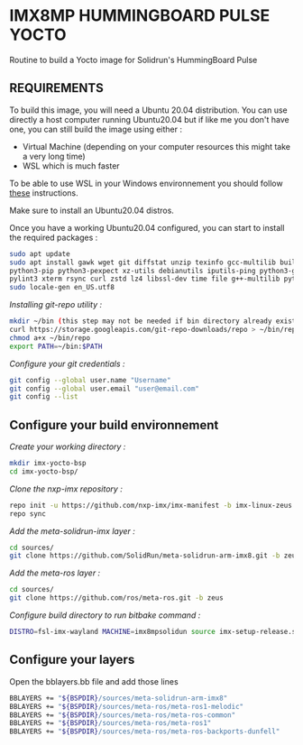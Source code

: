 # IMX8MP HUMMINGBOARD PULSE YOCTO

Routine to build a Yocto image for Solidrun's HummingBoard Pulse

## REQUIREMENTS

To build this image, you will need a Ubuntu 20.04 distribution. You can use directly a host computer running Ubuntu20.04 but if like me you don't have one, you can still build the image using either :

* Virtual Machine (depending on your computer resources this might take a very long time)
* WSL which is much faster

 To be able to use WSL in your Windows environnement you should follow [these](https://learn.microsoft.com/fr-fr/windows/wsl/install) instructions.

Make sure to install an Ubuntu20.04 distros.

Once you have a working Ubuntu20.04 configured, you can start to install the required packages :

```bash
sudo apt update
sudo apt install gawk wget git diffstat unzip texinfo gcc-multilib build-essential chrpath socat cpio python python3 \
python3-pip python3-pexpect xz-utils debianutils iputils-ping python3-git python3-jinja2 libegl1-mesa libsdl1.2-dev \
pylint3 xterm rsync curl zstd lz4 libssl-dev time file g++-multilib python3-distutils liblz4-tool
sudo locale-gen en_US.utf8
```

*Installing git-repo utility :*

```bash
mkdir ~/bin (this step may not be needed if bin directory already exists)
curl https://storage.googleapis.com/git-repo-downloads/repo > ~/bin/repo
chmod a+x ~/bin/repo
export PATH=~/bin:$PATH
```

*Configure your git credentials :*

```bash
git config --global user.name "Username"
git config --global user.email "user@email.com"
git config --list
```

## Configure your build environnement

*Create your working directory :*

```bash
mkdir imx-yocto-bsp
cd imx-yocto-bsp/
```

*Clone the nxp-imx repository :*

```bash
repo init -u https://github.com/nxp-imx/imx-manifest -b imx-linux-zeus -m imx-5.4.70-2.3.0.xml (branch and manifest were chosen according to the meta-solidrun-imx compatibility)
repo sync
```

*Add the meta-solidrun-imx layer :*

```bash
cd sources/
git clone https://github.com/SolidRun/meta-solidrun-arm-imx8.git -b zeus-imx8mp
```

*Add the meta-ros layer :*

```bash
cd sources/
git clone https://github.com/ros/meta-ros.git -b zeus
```

*Configure build directory to run bitbake command :*

```bash
DISTRO=fsl-imx-wayland MACHINE=imx8mpsolidun source imx-setup-release.sh -b build/
```

## Configure your layers

Open the bblayers.bb file and add those lines

```bash
BBLAYERS += "${BSPDIR}/sources/meta-solidrun-arm-imx8"
BBLAYERS += "${BSPDIR}/sources/meta-ros/meta-ros1-melodic"
BBLAYERS += "${BSPDIR}/sources/meta-ros/meta-ros-common"
BBLAYERS += "${BSPDIR}/sources/meta-ros/meta-ros1"
BBLAYERS += "${BSPDIR}/sources/meta-ros/meta-ros-backports-dunfell"
```
